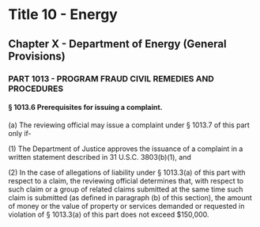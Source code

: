
# Title 10 - Energy
## Chapter X - Department of Energy (General Provisions)
### PART 1013 - PROGRAM FRAUD CIVIL REMEDIES AND PROCEDURES
#### § 1013.6 Prerequisites for issuing a complaint.

(a) The reviewing official may issue a complaint under § 1013.7 of this part only if-

(1) The Department of Justice approves the issuance of a complaint in a written statement described in 31 U.S.C. 3803(b)(1), and

(2) In the case of allegations of liability under § 1013.3(a) of this part with respect to a claim, the reviewing official determines that, with respect to such claim or a group of related claims submitted at the same time such claim is submitted (as defined in paragraph (b) of this section), the amount of money or the value of property or services demanded or requested in violation of § 1013.3(a) of this part does not exceed $150,000.
